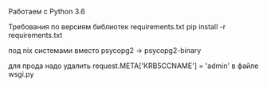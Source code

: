 Работаем с Python 3.6

Требования по версиям библиотек requirements.txt
pip install -r requirements.txt

под nix системами вместо psycopg2 -> psycopg2-binary

для прода надо удалить
    request.META['KRB5CCNAME'] = 'admin'
в файле wsgi.py